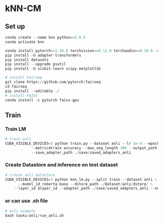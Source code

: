 # kNN-CM

## Set up

```python
conda create --name knn python==3.8.5
conda activate knn

conda install pytorch==1.10.0 torchvision==0.11.0 torchaudio==0.10.0 -c pytorch
pip install -U adapter-transformers
pip install datasets
pip install --upgrade psutil
pip install -U scikit-learn scipy matplotlib

# install Fairseq
git clone https://github.com/pytorch/fairseq
cd fairseq
pip install --editable ./
# install FAISS
conda install -c pytorch faiss-gpu
```

## Train
### Train LM
```python
# train anli
CUDA_VISIBLE_DEVICES=3 python train.py --dataset anli --lr 1e-4 --epochs 100 --batchsize 32 \
 			--metric4train accuracy --max_seq_length 300 --output_path ./save/training_output_anli \
			--save_adapter_path ./save/saved_adapters_anli
```

### Create Datastore and inference on test dataset
```python
# create anli datastore
CUDA_VISIBLE_DEVICES=3 python knn_lm.py --split train --dataset anli \
	  --model_id roberta-base --dstore_path ./Dataset/anli/dstore/ \
    --layer_id $layer_id --adapter_path ./save/saved_adapters_anli --num_labels 3 --use_adapter --create_dstore True 
```
### or can use .sh file
```python
# anli example
bash tasks/anli/run_anli.sh
```

